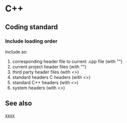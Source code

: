# C++

## Coding standard

### Include loading order

Include as:

1. corresponding header file to current .cpp file (with "")
2. current project header files (with "")
3. third party header files (with <>)
4. standard headers C headers (with <>)
5. standard C++ headers (with <>)
6. system headers (with <>)

## See also

[xxxx](http://yyyyy)
